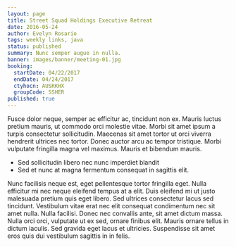 ```yaml
---
layout: page
title: Street Squad Holdings Executive Retreat
date: 2016-05-24
author: Evelyn Rosario
tags: weekly links, java
status: published
summary: Nunc semper augue in nulla.
banner: images/banner/meeting-01.jpg
booking:
  startDate: 04/22/2017
  endDate: 04/24/2017
  ctyhocn: AUSRKHX
  groupCode: SSHER
published: true
---
```

Fusce dolor neque, semper ac efficitur ac, tincidunt non ex. Mauris luctus pretium mauris, ut commodo orci molestie vitae. Morbi sit amet ipsum a turpis consectetur sollicitudin. Maecenas sit amet tortor ut orci viverra hendrerit ultrices nec tortor. Donec auctor arcu ac tempor tristique. Morbi vulputate fringilla magna vel maximus. Mauris et bibendum mauris.

* Sed sollicitudin libero nec nunc imperdiet blandit
* Sed et nunc at magna fermentum consequat in sagittis elit.

Nunc facilisis neque est, eget pellentesque tortor fringilla eget. Nulla efficitur mi nec neque eleifend tempus at a elit. Duis eleifend mi ut justo malesuada pretium quis eget libero. Sed ultrices consectetur lacus sed tincidunt. Vestibulum vitae erat nec elit consequat condimentum nec sit amet nulla. Nulla facilisi. Donec nec convallis ante, sit amet dictum massa. Nulla orci orci, vulputate ut ex sed, ornare finibus elit. Mauris ornare tellus in dictum iaculis. Sed gravida eget lacus et ultricies. Suspendisse sit amet eros quis dui vestibulum sagittis in in felis.
